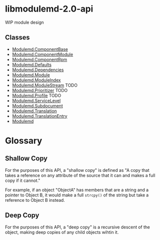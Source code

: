 # libmodulemd-2.0-api
WIP module design

## Classes
* [Modulemd.ComponentBase](Modulemd.ComponentBase.md)
* [Modulemd.ComponentModule](Modulemd.ComponentModule.md)
* [Modulemd.ComponentRpm](Modulemd.ComponentRpm.md)
* [Modulemd.Defaults](Modulemd.Defaults.md)
* [Modulemd.Dependencies](Modulemd.Dependencies.md)
* [Modulemd.Module](Modulemd.Module.md)
* [Modulemd.ModuleIndex](Modulemd.ModuleIndex.md)
* [Modulemd.ModuleStream](Modulemd.ModuleStream.md) TODO
* [Modulemd.Prioritizer](Modulemd.Prioritizer.md) TODO
* [Modulemd.Profile](Modulemd.Profile.md) TODO
* [Modulemd.ServiceLevel](Modulemd.ServiceLevel.md)
* [Modulemd.Subdocument](Modulemd.Subdocument.md)
* [Modulemd.Translation](Modulemd.Translation.md)
* [Modulemd.TranslationEntry](Modulemd.TranslationEntry.md)
* [Modulemd](Modulemd.md)

# Glossary
## Shallow Copy
For the purposes of this API, a "shallow copy" is defined as "A copy that takes a reference on any attribute of the source that it can and makes a full copy if it cannot."

For example, if an object "ObjectA" has members that are a string and a pointer to Object B, it would make a full `strcpy()` of the string but take a reference to Object B instead.

## Deep Copy
For the purposes of this API, a "deep copy" is a recursive descent of the object, making deep copies of any child objects wihtin it.
